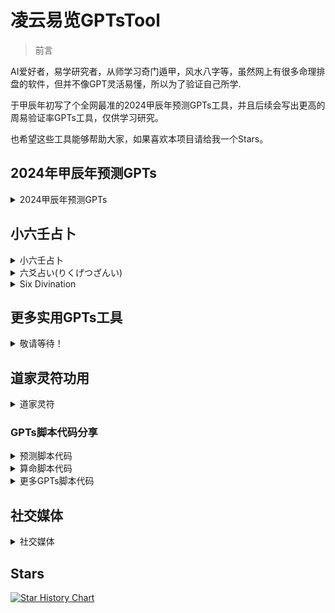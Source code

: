 # 凌云易览GPTsTool
> 前言

  AI爱好者，易学研究者，从师学习奇门遁甲，风水八字等，虽然网上有很多命理排盘的软件，但并不像GPT灵活易懂，所以为了验证自己所学.

于甲辰年初写了个全网最准的2024甲辰年预测GPTs工具，并且后续会写出更高的周易验证率GPTs工具，仅供学习研究。

也希望这些工具能够帮助大家，如果喜欢本项目请给我一个Stars。

## 2024年甲辰年预测GPTs

<details>

<summary>2024甲辰年预测GPTs</summary>

### [甲辰年预测GPTs](https://chat.openai.com/g/g-wCF8ISu58-ling-yun-yi-lan)

**[演示视频](https://github.com/Chiliovo/Lingyun-Yilan/blob/main/Demo.mp4?raw=true)**

**[演示图片](https://github.com/Chiliovo/Lingyun-Yilan/blob/main/Demo.mp4?raw=true)**

#### 更新日志

- 2024-02-20

  创建 2024甲辰年预测GPTs工具

- 2024-02-22

  新增 2024甲辰年月份预测

- 2024-02-27

  新增 2024甲辰年预测月份气候变化

- 2024-02-28

  新增 2024甲辰年预测月份五行喜用

- 2024-02-29
  
  新增 2024甲辰年预测月份干支关系
  
  </details>

## 小六壬占卜

<details>

<summary>小六壬占卜</summary>


### [小六壬GPTs](https://chatgpt.com/g/g-mp3gLcbXr-xiao-liu-ren-ling-yun-yi-lan)

**[六爻演示视频](https://github.com/Chiliovo/Lingyun-Yilan/blob/main/Demo.mp4?raw=true)**

#### 更新日志

- [ ] 2024-06-8

创建 小六壬GPTs工具

</details>


<details>

<summary>六爻占い(りくげつざんい)</summary>

## 六爻占い(りくげつざんい)

  > 六爻占卜は中国の易経に起源がある。


### [六爻占いGPTs](https://chat.openai.com/g/g-wCF8ISu58-ling-yun-yi-lan)

**[六爻のデモビデオ](https://github.com/Chiliovo/Lingyun-Yilan/blob/main/Demo.mp4?raw=true)**

#### 更新ログ

- [ ] 2024-04-28

  作成中

</details>

<details>

<summary>Six Divination</summary>

## Six Divination

 > Six Lines Divination originated from the Chinese Book of Changes, the I Ching.

### [Six Divination GPTs](https://chat.openai.com/g/g-wCF8ISu58-ling-yun-yi-lan)

**[Six Lines Divination Demonstration Video](https://github.com/Chiliovo/Lingyun-Yilan/blob/main/Demo.mp4?raw=true)**

#### 更新日志

- [ ] 2024-04-28

  Creating

</details>

## 更多实用GPTs工具

<details>

<summary>敬请等待！</summary>

**[正在肝中](https://github.com/Chiliovo)**

</details>

## 道家灵符功用

<details>

<summary>道家灵符</summary>

**[正在传输](https://github.com/Chiliovo)**


</details>

### GPTs脚本代码分享

<details>

<summary>预测脚本代码</summary>

```jsx
正在连夜肝中，敬请期待！！
```
</details>

<details>

<summary>算命脚本代码</summary>

```jsx
正在连夜肝中，敬请期待！！
```

</details>

<details>

<summary>更多GPTs脚本代码</summary>

```jsx
敬请期待！！
```

</details>

## 社交媒体

<details>

<summary>社交媒体</summary>

#### [个人主页：Chiliovo](https://github.com/Chiliovo)

#### [X（twitter）：LingYunYiLan](https://twitter.com/LingyunYilan)

</details>

## Stars 

[![Star History Chart](https://api.star-history.com/svg?repos=LingYunYiLan/GPTsTool&type=Timeline)](https://star-history.com/#LingYunYiLan/GPTsTool&Timeline)

